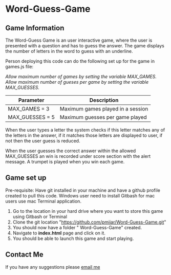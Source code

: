# Word-Guess-Game #


## Game Information ##
The Word-Guess Game is an user interactive game, where the user is presented with a question and has to guess the answer. The game displays the number of letters in the word to guess with an underline. 

Person deploying this code can do the following set up for the game in games.js file:

*Allow maximum number of games by setting the variable MAX_GAMES.*      
*Allow maximum number of gueses per game by setting the variable MAX_GUESSES.*      

|Parameter| Description|
|------------|-------------|
|MAX_GAMES = 3| Maximum games played in a session|
|MAX_GUESSES = 5| Maximum guesses per game played|

When the user types a letter the system checks if this letter matches any of the letters in the answer, if it matches those letters are displayed to user, if not then the user guess is reduced.

When the user guesses the correct answer within the allowed MAX_GUESSES an win is recorded under score section with the alert message.
A trumpet is played when you win each game.


## Game set up ##

Pre-requisite:
Have git installed in your machine and have a github profile created to pull this code. 
Windows user need to install Gitbash for mac users use mac Terminal application.

1. Go to the location in your hard drive where you want to store this game using Gitbash or Terminal
2. Clone the git location "https://github.com/pmijar/Word-Guess-Game.git"
3. You should now have a folder " Word-Guess-Game" created.
4. Navigate to **index.html** page and click on it.
5. You should be able to launch this game and start playing.

## Contact Me ##  

If you have any suggestions please [email me](mailto:Prashanth.Mijar@gmail.com)


